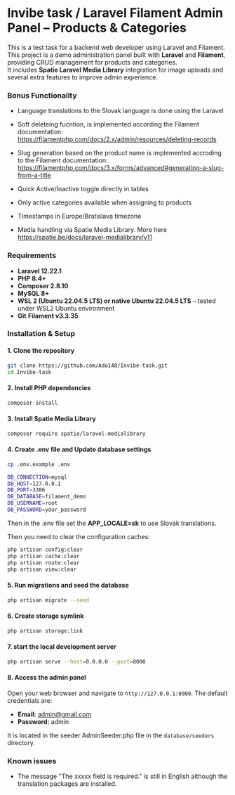 # Invibe task / Laravel Filament Admin Panel – Products & Categories
This is a test task for a backend web developer using Laravel and Filament. This project is a demo administration panel built with **Laravel** and **Filament**, providing CRUD management for products and categories.  
It includes **Spatie Laravel Media Library** integration for image uploads and several extra features to improve admin experience.

### Bonus Functionality
- Language translations to the Slovak language is done using the Laravel 

- Soft deleteing fucntion, is implemented according the Filament documentation: https://filamentphp.com/docs/2.x/admin/resources/deleting-records

- Slug generation based on the product name is implemented accroding to the Filament documentation: https://filamentphp.com/docs/3.x/forms/advanced#generating-a-slug-from-a-title

- Quick Active/Inactive toggle directly in tables

- Only active categories available when assigning to products

- Timestamps in Europe/Bratislava timezone

- Media handling via Spatie Media Library. More here https://spatie.be/docs/laravel-medialibrary/v11

### Requirements
- **Laravel 12.22.1**
- **PHP 8.4+**
- **Composer 2.8.10**
- **MySQL 8+**
- **WSL 2 (Ubuntu 22.04.5 LTS) or native Ubuntu 22.04.5 LTS** – tested under WSL2 Ubuntu environment
- **Git**
**Filament v3.3.35**

### Installation & Setup
#### 1. Clone the repository
```bash
git clone https://github.com/Ado148/Invibe-task.git
cd Invibe-task
```

#### 2. Install PHP dependencies
```bash 
composer install
```

#### 3. Install Spatie Media Library
```bash
composer require spatie/laravel-medialibrary
```

#### 4. Create .env file and Update database settings
```bash
cp .env.example .env
```
```bash
DB_CONNECTION=mysql
DB_HOST=127.0.0.1
DB_PORT=3306
DB_DATABASE=filament_demo
DB_USERNAME=root
DB_PASSWORD=your_password
```

Then in the .env file set the **APP_LOCALE=sk** to use Slovak translations.

Then you need to clear the configuration caches:
```bash
php artisan config:clear
php artisan cache:clear
php artisan route:clear
php artisan view:clear
```

#### 5. Run migrations and seed the database
```bash
php artisan migrate --seed
```

#### 6. Create storage symlink
```bash
php artisan storage:link
```

#### 7. start the local development server
```bash
php artisan serve --host=0.0.0.0 --port=8000
```

#### 8. Access the admin panel
Open your web browser and navigate to `http://127.0.0.1:8000`. The default credentials are:
- **Email:** admin@gmail.com
- **Password:** admin 

It is located in the seeder AdminSeeder.php file in the `database/seeders` directory.


### Known issues
- The message "The xxxxx field is required." is still in English although the translation packages are installed.